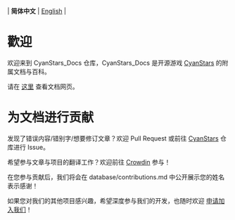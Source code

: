 \| **简体中文** | [English](README.en.md) |

# 歡迎

欢迎来到 CyanStars_Docs 仓库，CyanStars_Docs 是开源游戏 [CyanStars](https://github.com/IPOL-Studio/CyanStars) 的附属文档与百科。

请在 [这里](https://ipol-studio.github.io/CyanStars_Docs) 查看文档网页。

# 为文档进行贡献

发现了错误内容/错别字/想要修订文章？欢迎 Pull Request 或前往 [CyanStars](https://github.com/IPOL-Studio/CyanStars) 仓库进行 Issue。

希望参与文章与项目的翻译工作？欢迎前往 [Crowdin](https://zh.crowdin.com/project/cyanstars) 参与！  <!-- // Crowdin 翻译员请注意，翻译时请将此链接中的 zh. 改为你的语言标记。 -->

在您参与贡献后，我们将会在 database/contributions.md 中公开展示您的姓名表示感谢！

如果您对我们的其他项目感兴趣，希望深度参与我们的开发，也随时欢迎 [申请加入我们](http://chenluan.mikecrm.com/JeKq3DU)！

